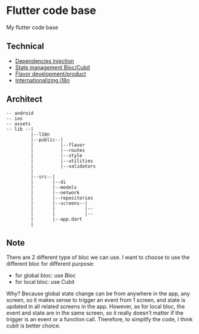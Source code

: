 # Flutter code base

My flutter code base

## Technical

- [Dependencies injection](https://pub.dev/packages/injectable)
- [State management Bloc/Cubit](https://pub.dev/packages/flutter_bloc)
- [Flavor development/product](https://medium.com/@animeshjain/build-flavors-in-flutter-android-and-ios-with-different-firebase-projects-per-flavor-27c5c5dac10b)
- [Internationalizing i18n](https://docs.flutter.dev/development/accessibility-and-localization/internationalization)

## Architect

```
-- android
-- ios
-- assets
-- lib --|
         |--l10n
         |--public--|
         |          |--flavor
         |          |--routes
         |          |--style
         |          |--utilities
         |          |--validators
         |
         |--src--|
         |       |--di
         |       |--models
         |       |--network
         |       |--repositories
         |       |--screens--|
         |       |           |--
         |       |           |--
         |       |--app.dart
         |
```

## Note 
There are 2 different type of bloc we can use. I want to choose to use the different bloc for different purpose:

- for global bloc: use Bloc
- for local bloc: use Cubit

Why? Because global state change can be from anywhere in the app, any screen, so it makes sense to trigger an event from 1 screen, and state is updated in all related screens in the app.
However, as for local bloc, the event and state are in the same screen, so it really doesn’t matter if the trigger is an event or a function call. Therefore, to simplify the code, I think cubit is better choice.